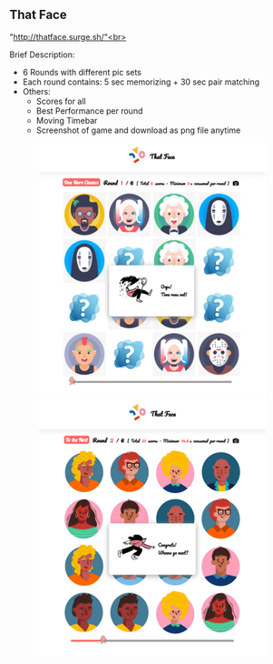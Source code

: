
 <h2>That Face</h2>

"http://thatface.surge.sh/"<br>

Brief Description:
* 6 Rounds with different pic sets
* Each round contains: 5 sec memorizing + 30 sec pair matching
* Others:
    - Scores for all
    - Best Performance per round 
    - Moving Timebar
    - Screenshot of game and download as png file anytime 

<p align="center">
<img src="Example01.png"  width="400" height=450 title="Fail Example"/>
<img src="Example02.png"  width="400" height=450 title="Success Example"/>
</p>
